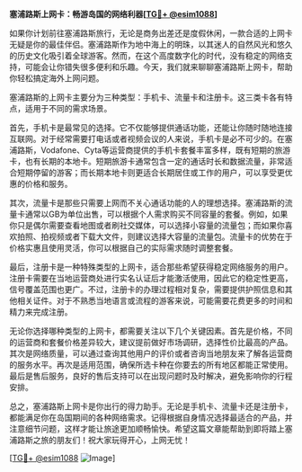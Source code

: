 **塞浦路斯上网卡：畅游岛国的网络利器[[TG💪+ @esim1088](https://t.me/s/esim1088)]**

如果你计划前往塞浦路斯旅行，无论是商务出差还是度假休闲，一款合适的上网卡无疑是你的最佳伴侣。塞浦路斯作为地中海上的明珠，以其迷人的自然风光和悠久的历史文化吸引着全球游客。然而，在这个高度数字化的时代，没有稳定的网络支持，可能会让你错失很多便利和乐趣。今天，我们就来聊聊塞浦路斯上网卡，帮助你轻松搞定海外上网问题。

塞浦路斯的上网卡主要分为三种类型：手机卡、流量卡和注册卡。这三类卡各有特点，适用于不同的需求场景。

首先，手机卡是最常见的选择。它不仅能够提供通话功能，还能让你随时随地连接互联网。对于经常需要打电话或者视频会议的人来说，手机卡是必不可少的。在塞浦路斯，Vodafone、Cyta等运营商提供的手机卡套餐丰富多样，既有短期的旅游卡，也有长期的本地卡。短期旅游卡通常包含一定的通话时长和数据流量，非常适合短期停留的游客；而长期本地卡则更适合长期居住或工作的用户，可以享受更优惠的价格和服务。

其次，流量卡是那些只需要上网而不关心通话功能的人的理想选择。塞浦路斯的流量卡通常以GB为单位出售，可以根据个人需求购买不同容量的套餐。例如，如果你只是偶尔需要查看地图或者刷社交媒体，可以选择小容量的流量包；而如果你喜欢拍照、拍视频或者下载大文件，则建议选择大容量的流量包。流量卡的优势在于价格实惠且使用灵活，你可以根据自己的实际需求随时调整套餐。

最后，注册卡是一种特殊类型的上网卡，适合那些希望获得稳定网络服务的用户。注册卡需要在当地运营商处进行实名认证后才能激活使用，因此它的稳定性更高，信号覆盖范围也更广。不过，注册卡的办理过程相对复杂，需要提供护照信息和其他相关证件。对于不熟悉当地语言或流程的游客来说，可能需要花费更多的时间和精力来完成注册。

无论你选择哪种类型的上网卡，都需要关注以下几个关键因素。首先是价格，不同的运营商和套餐价格差异较大，建议提前做好市场调研，选择性价比最高的产品。其次是网络质量，可以通过查询其他用户的评价或者咨询当地朋友来了解各运营商的服务水平。再次是适用范围，确保所选卡种在你要去的所有地区都能正常使用。最后是售后服务，良好的售后支持可以在出现问题时及时解决，避免影响你的行程安排。

总之，塞浦路斯上网卡是你出行的得力助手。无论是手机卡、流量卡还是注册卡，都能满足你在岛国期间的各种网络需求。记得根据自身情况选择最适合的产品，并注意细节问题，这样才能让旅途更加顺畅愉快。希望这篇文章能帮助到即将踏上塞浦路斯之旅的朋友们！祝大家玩得开心，上网无忧！

[[TG💪+ @esim1088](https://t.me/s/esim1088) ![Image](https://i.postimg.cc/4NQfJmqS/Snipaste-2025-05-13-00-14-12.png)]